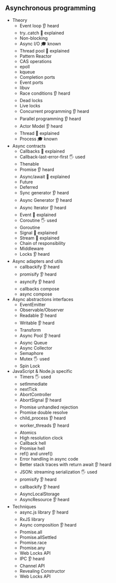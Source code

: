 ## Asynchronous programming

- Theory
  - Event loop 👂 heard
  - try..catch 🙋 explained
  - Non-blocking
  - Async I/O 🎓 known
  - Thread pool 🙋 explained
  - Pattern Reactor
  - CAS operations
  - epoll
  - kqueue
  - Completion ports
  - Event ports
  - libuv
  - Race conditions 👂 heard
  - Dead locks
  - Live locks
  - Concurrent programming 👂 heard
  - Parallel programming 👂 heard
  - Actor Model 👂 heard
  - Thread 🙋 explained
  - Process 🎓 known
- Async contracts
  - Callbacks 🙋 explained
  - Callback-last-error-first 🖐️ used
  - Thenable
  - Promise 👂 heard
  - Async/await 🙋 explained
  - Future
  - Deferred
  - Sync generator 👂 heard
  - Async Generator 👂 heard
  - Async Iterator 👂 heard
  - Event 🙋 explained
  - Coroutine 🖐️ used
  - Goroutine
  - Signal 🙋 explained
  - Stream 🙋 explained
  - Chain of responsibility
  - Middleware
  - Locks 👂 heard
- Async adapters and utils
  - callbackify 👂 heard
  - promisify 👂 heard
  - asyncify 👂 heard
  - callbacks compose
  - async compose
- Async abstractions interfaces
  - EventEmitter
  - Observable/Observer
  - Readable 👂 heard
  - Writable 👂 heard
  - Transform
  - Async Pool 👂 heard
  - Async Queue
  - Async Collector
  - Semaphore
  - Mutex 🖐️ used
  - Spin Lock
- JavaScript & Node.js specific
  - Timers 🖐️ used
  - setImmediate
  - nextTick
  - AbortController
  - AbortSignal 👂 heard
  - Promise unhandled rejection
  - Promise double resolve
  - child_process 👂 heard
  - worker_threads 👂 heard
  - Atomics
  - High resolution clock
  - Callback hell
  - Promise hell
  - ref() and unref()
  - Error handling in async code
  - Better stack traces with return await 👂 heard
  - JSON: streaming serialization 🖐️ used
  - promisify 👂 heard
  - callbackify 👂 heard
  - AsyncLocalStorage
  - AsyncResource 👂 heard
- Techniques
  - async.js library 👂 heard
  - RxJS library
  - Async composition 👂 heard
  - Promise.all
  - Promise.allSettled
  - Promise.race
  - Promise.any
  - Web Locks API
  - IPC 👂 heard
  - Channel API
  - Revealing Constructor
  - Web Locks API
